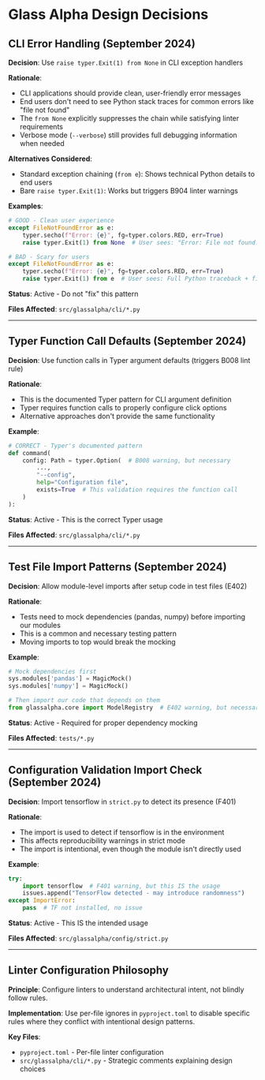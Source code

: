 # Glass Alpha Design Decisions

## CLI Error Handling (September 2024)

**Decision**: Use `raise typer.Exit(1) from None` in CLI exception handlers

**Rationale**: 
- CLI applications should provide clean, user-friendly error messages
- End users don't need to see Python stack traces for common errors like "file not found"
- The `from None` explicitly suppresses the chain while satisfying linter requirements
- Verbose mode (`--verbose`) still provides full debugging information when needed

**Alternatives Considered**:
- Standard exception chaining (`from e`): Shows technical Python details to end users
- Bare `raise typer.Exit(1)`: Works but triggers B904 linter warnings

**Examples**:
```python
# GOOD - Clean user experience
except FileNotFoundError as e:
    typer.secho(f"Error: {e}", fg=typer.colors.RED, err=True)
    raise typer.Exit(1) from None  # User sees: "Error: File not found: config.yaml"

# BAD - Scary for users  
except FileNotFoundError as e:
    typer.secho(f"Error: {e}", fg=typer.colors.RED, err=True)  
    raise typer.Exit(1) from e  # User sees: Full Python traceback + file paths
```

**Status**: Active - Do not "fix" this pattern

**Files Affected**: `src/glassalpha/cli/*.py`

---

## Typer Function Call Defaults (September 2024)

**Decision**: Use function calls in Typer argument defaults (triggers B008 lint rule)

**Rationale**:
- This is the documented Typer pattern for CLI argument definition
- Typer requires function calls to properly configure click options
- Alternative approaches don't provide the same functionality

**Example**:
```python
# CORRECT - Typer's documented pattern
def command(
    config: Path = typer.Option(  # B008 warning, but necessary
        ...,
        "--config", 
        help="Configuration file",
        exists=True  # This validation requires the function call
    )
):
```

**Status**: Active - This is the correct Typer usage

**Files Affected**: `src/glassalpha/cli/*.py`

---

## Test File Import Patterns (September 2024)

**Decision**: Allow module-level imports after setup code in test files (E402)

**Rationale**:
- Tests need to mock dependencies (pandas, numpy) before importing our modules
- This is a common and necessary testing pattern
- Moving imports to top would break the mocking

**Example**:
```python
# Mock dependencies first
sys.modules['pandas'] = MagicMock()
sys.modules['numpy'] = MagicMock()

# Then import our code that depends on them
from glassalpha.core import ModelRegistry  # E402 warning, but necessary
```

**Status**: Active - Required for proper dependency mocking

**Files Affected**: `tests/*.py`

---

## Configuration Validation Import Check (September 2024)

**Decision**: Import tensorflow in `strict.py` to detect its presence (F401)

**Rationale**:
- The import is used to detect if tensorflow is in the environment
- This affects reproducibility warnings in strict mode  
- The import is intentional, even though the module isn't directly used

**Example**:
```python
try:
    import tensorflow  # F401 warning, but this IS the usage
    issues.append("TensorFlow detected - may introduce randomness")
except ImportError:
    pass  # TF not installed, no issue
```

**Status**: Active - This IS the intended usage

**Files Affected**: `src/glassalpha/config/strict.py`

---

## Linter Configuration Philosophy

**Principle**: Configure linters to understand architectural intent, not blindly follow rules.

**Implementation**: Use per-file ignores in `pyproject.toml` to disable specific rules where they conflict with intentional design patterns.

**Key Files**: 
- `pyproject.toml` - Per-file linter configuration
- `src/glassalpha/cli/*.py` - Strategic comments explaining design choices
